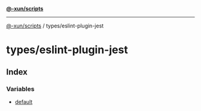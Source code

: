 [**@-xun/scripts**](../../README.md)

***

[@-xun/scripts](../../README.md) / types/eslint-plugin-jest

# types/eslint-plugin-jest

## Index

### Variables

- [default](variables/default.md)
